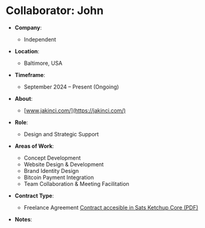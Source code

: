 # Collaborator: John 

- **Company**:
  - Independent

- **Location**:  
  - Baltimore, USA

- **Timeframe**:  
  - September 2024 – Present (Ongoing)

- **About**:  
  - [www.jakinci.com/](https://jakinci.com/)

- **Role**:  
  - Design and Strategic Support

- **Areas of Work**:  
  - Concept Development
  - Website Design & Development
  - Brand Identity Design
  - Bitcoin Payment Integration
  - Team Collaboration & Meeting Facilitation

- **Contract Type**:  
  - Freelance Agreement [Contract accesible in Sats Ketchup Core (PDF)](https://github.com/bahuwrihi/Sats-Ketchup-Core/blob/main/_Files/Contract%20Files/Contract%20John.pdf)

- **Notes**:
